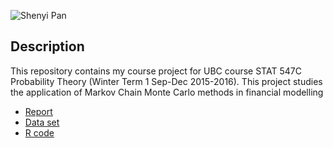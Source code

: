 ![Shenyi Pan](http://i.imgur.com/4l6r8pv.png)

## Description
This repository contains my course project for UBC course STAT 547C Probability Theory (Winter Term 1 Sep-Dec 2015-2016). This project studies the application of Markov Chain Monte Carlo methods in financial modelling

- [Report](https://github.com/roypan/STAT-547C/blob/master/project.pdf)
- [Data set](https://github.com/roypan/STAT-547C/blob/master/HSI.csv)
- [R code](https://github.com/roypan/STAT-547C/blob/master/code.R)
